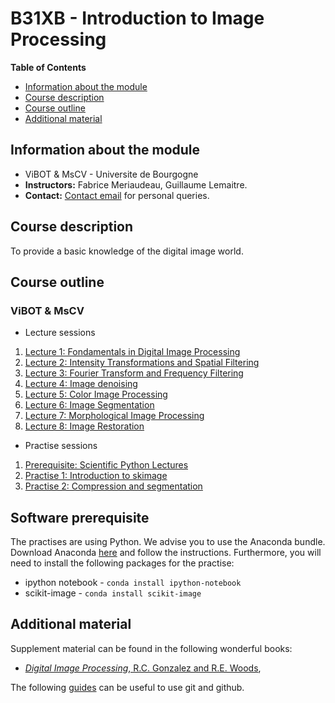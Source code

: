 # B31XB - Introduction to Image Processing

**Table of Contents**
- [Information about the module](#information-about-the-module)
- [Course description](#course-description)
- [Course outline](#course-outline)
- [Additional material](#additional-material)

## Information about the module

* ViBOT & MsCV - Universite de Bourgogne
* **Instructors:** Fabrice Meriaudeau, Guillaume Lemaitre.
* **Contact:** [Contact email](mailto:g.lemaitre58@gmail.com) for personal queries.

## Course description

To provide a basic knowledge of the digital image world.

## Course outline

### ViBOT & MsCV

* Lecture sessions

1. [Lecture 1: Fondamentals in Digital Image Processing](https://github.com/ViBOT-Erasmus/B31XB-IIP-Lecture-1)
1. [Lecture 2: Intensity Transformations and Spatial Filtering](https://github.com/ViBOT-Erasmus/B31XB-IIP-Lecture-2)
1. [Lecture 3: Fourier Transform and Frequency Filtering](https://github.com/ViBOT-Erasmus/B31XB-IIP-Lecture-3)
1. [Lecture 4: Image denoising](https://github.com/ViBOT-Erasmus/B31XB-IIP-Lecture-4)
1. [Lecture 5: Color Image Processing](https://github.com/ViBOT-Erasmus/B31XB-IIP-Lecture-5)
1. [Lecture 6: Image Segmentation](https://github.com/ViBOT-Erasmus/B31XB-IIP-Lecture-6)
1. [Lecture 7: Morphological Image Processing](https://github.com/ViBOT-Erasmus/B31XB-IIP-Lecture-7)
1. [Lecture 8: Image Restoration](https://github.com/ViBOT-Erasmus/B31XB-IIP-Lecture-8)

* Practise sessions

1. [Prerequisite: Scientific Python Lectures](https://github.com/ContinuumIO/scientific-python-lectures)
1. [Practise 1: Introduction to skimage](https://github.com/ViBOT-Erasmus/B31XB-IIP-Introduction-skimage)
1. [Practise 2: Compression and segmentation](https://github.com/ViBOT-Erasmus/B31XB-IIP-Compression-Segmentation)

## Software prerequisite

The practises are using Python. We advise you to use the Anaconda bundle. Download Anaconda [here](http://continuum.io/downloads) and follow the instructions.
Furthermore, you will need to install the following packages for the practise:

* ipython notebook - `conda install ipython-notebook`
* scikit-image - `conda install scikit-image`

## Additional material

Supplement material can be found in the following wonderful books:

* [*Digital Image Processing*, R.C. Gonzalez and R.E. Woods](http://web.ipac.caltech.edu/staff/fmasci/home/astro_refs/Digital_Image_Processing_2ndEd.pdf),

The following [guides](https://guides.github.com/) can be useful to use git and github.
